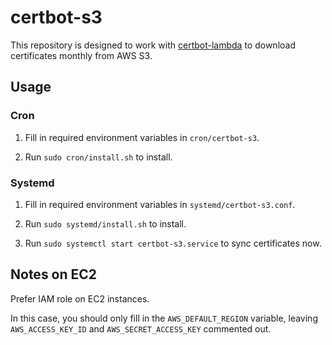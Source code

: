 # certbot-s3

This repository is designed to work with [certbot-lambda](https://github.com/rog2/certbot-lambda) to download certificates monthly from AWS S3.

## Usage

### Cron

1.  Fill in required environment variables in `cron/certbot-s3`.

2. Run `sudo cron/install.sh` to install.

### Systemd

1.  Fill in required environment variables in `systemd/certbot-s3.conf`.

2. Run `sudo systemd/install.sh` to install.

3. Run `sudo systemctl start certbot-s3.service` to sync certificates now.

## Notes on EC2

Prefer IAM role on EC2 instances.

In this case, you should only fill in the `AWS_DEFAULT_REGION` variable, leaving `AWS_ACCESS_KEY_ID` and `AWS_SECRET_ACCESS_KEY` commented out.
